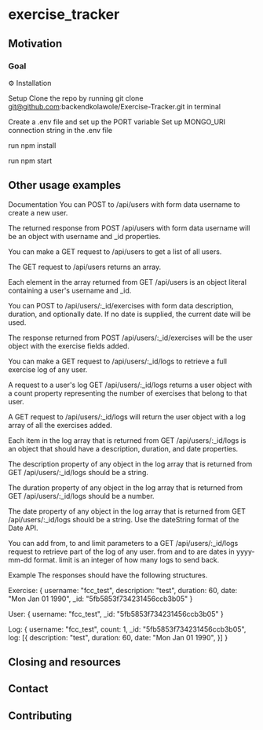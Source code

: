 # exercise_tracker

## Motivation

### Goal

⚙️ Installation

Setup
Clone the repo by running git clone git@github.com:backendkolawole/Exercise-Tracker.git in terminal

Create a .env file and set up the PORT variable
Set up MONGO_URI connection string in the .env file

run npm install

run npm start

## Other usage examples

Documentation
You can POST to /api/users with form data username to create a new user.

The returned response from POST /api/users with form data username will be an object with username and _id properties.

You can make a GET request to /api/users to get a list of all users.

The GET request to /api/users returns an array.

Each element in the array returned from GET /api/users is an object literal containing a user's username and _id.

You can POST to /api/users/:_id/exercises with form data description, duration, and optionally date. If no date is supplied, the current date will be used.

The response returned from POST /api/users/:_id/exercises will be the user object with the exercise fields added.

You can make a GET request to /api/users/:_id/logs to retrieve a full exercise log of any user.

A request to a user's log GET /api/users/:_id/logs returns a user object with a count property representing the number of exercises that belong to that user.

A GET request to /api/users/:_id/logs will return the user object with a log array of all the exercises added.

Each item in the log array that is returned from GET /api/users/:_id/logs is an object that should have a description, duration, and date properties.

The description property of any object in the log array that is returned from GET /api/users/:_id/logs should be a string.

The duration property of any object in the log array that is returned from GET /api/users/:_id/logs should be a number.

The date property of any object in the log array that is returned from GET /api/users/:_id/logs should be a string. Use the dateString format of the Date API.

You can add from, to and limit parameters to a GET /api/users/:_id/logs request to retrieve part of the log of any user. from and to are dates in yyyy-mm-dd format. limit is an integer of how many logs to send back.

Example
The responses should have the following structures.

Exercise:
    {
    username: "fcc_test",
    description: "test",
    duration: 60,
    date: "Mon Jan 01 1990",
    _id: "5fb5853f734231456ccb3b05"
    }

User:
    {
    username: "fcc_test",
    _id: "5fb5853f734231456ccb3b05"
    }


Log:
    {
    username: "fcc_test",
    count: 1,
    _id: "5fb5853f734231456ccb3b05",
    log: [{
        description: "test",
        duration: 60,
        date: "Mon Jan 01 1990",
    }]
    }

## Closing and resources 
## Contact
## Contributing




